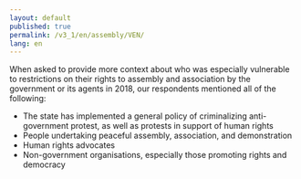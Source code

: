 ```yaml
---
layout: default
published: true
permalink: /v3_1/en/assembly/VEN/
lang: en
---
```


When asked to provide more context about who was especially vulnerable to restrictions on their rights to assembly and association by the government or its agents in 2018, our respondents mentioned all of the following:
-	The state has implemented a general policy of criminalizing anti-government protest, as well as protests in support of human rights
-	People undertaking peaceful assembly, association, and demonstration
-	Human rights advocates
-	Non-government organisations, especially those promoting rights and democracy

